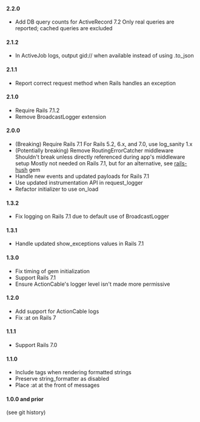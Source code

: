 #### 2.2.0

- Add DB query counts for ActiveRecord 7.2
  Only real queries are reported; cached queries are excluded

#### 2.1.2

- In ActiveJob logs, output gid:// when available instead of using .to_json

#### 2.1.1

- Report correct request method when Rails handles an exception

#### 2.1.0

- Require Rails 7.1.2
- Remove BroadcastLogger extension

#### 2.0.0

- (Breaking) Require Rails 7.1
  For Rails 5.2, 6.x, and 7.0, use log_sanity 1.x
- (Potentially breaking) Remove RoutingErrorCatcher middleware
  Shouldn't break unless directly referenced during app's middleware setup
  Mostly not needed on Rails 7.1, but for an alternative, see [rails-hush](https://github.com/zarqman/rails-hush) gem
- Handle new events and updated payloads for Rails 7.1
- Use updated instrumentation API in request_logger
- Refactor initializer to use on_load

#### 1.3.2

- Fix logging on Rails 7.1 due to default use of BroadcastLogger

#### 1.3.1

- Handle updated show_exceptions values in Rails 7.1

#### 1.3.0

- Fix timing of gem initialization
- Support Rails 7.1
- Ensure ActionCable's logger level isn't made more permissive

#### 1.2.0

- Add support for ActionCable logs
- Fix :at on Rails 7

#### 1.1.1

- Support Rails 7.0

#### 1.1.0

- Include tags when rendering formatted strings
- Preserve string_formatter as disabled
- Place :at at the front of messages

#### 1.0.0 and prior

(see git history)
